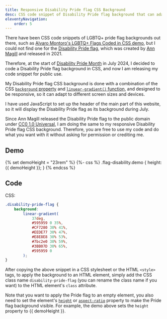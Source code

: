 ```yaml
---
title: Responsive Disability Pride flag CSS Background
desc: CSS code snippet of Disability Pride flag background that can adapt to different widths and screen sizes.
eleventyNavigation:
    order: 5
---
```


There have been CSS code snippets of LGBTQ+ pride flag backgrounds out there, such as [Alvaro Montoro's LGBTQ+ Flags Coded in CSS demo](https://codepen.io/alvaromontoro/full/NWyBrZJ), but I could not find one for the [Disability Pride flag](https://www.womansday.com/life/a43964487/disability-pride-flag/), which was created by [Ann Magill](https://capri0mni.dreamwidth.org/837596.html) and released in 2021.

Therefore, at the start of [Disability Pride Month](https://en.wikipedia.org/wiki/Disability_Pride_Month) in July 2024, I decided to code a Disability Pride flag background in CSS, and now I am releasing my code snippet for public use.

My Disability Pride flag CSS background is done with a combination of the CSS [`background` property](https://developer.mozilla.org/en-US/docs/Web/CSS/background) and [`linuear-gradient()` function](https://developer.mozilla.org/en-US/docs/Web/CSS/gradient/linear-gradient), and designed to be responsive, so it can adapt to different screen sizes and devices.

I have used JavaScript to set up the header of the main part of this website, so it will display the Disability Pride flag as its background during July.

Since Ann Magill released the Disability Pride flag to the public domain under [CC0 1.0 Universal](https://creativecommons.org/publicdomain/zero/1.0/), I am doing the same to my responsive Disability Pride flag CSS background. Therefore, you are free to use my code and do what you want with it without asking for permission or crediting me.

## Demo
{% set demoHeight = "23rem" %}
{%- css %}
.flag-disability.demo { height: {{ demoHeight }}; }
{% endcss %}

<div class="flag-disability demo" role="img" aria-label="Demo of the Disability Pride flag coded in CSS"></div>

## Code

CSS:

```css
.disability-pride-flag {
    background:
        linear-gradient(
            37deg,
            #595959 0 35%,
            #CF7280 30% 41%,
            #EEDE77 30% 47%,
            #E8E8E8 30% 53%,
            #7bc2e0 30% 59%,
            #3BB07D 30% 65%,
            #595959 0
        );
}
```

After copying the above snippet in a CSS stylesheet or the HTML `<style>` tags, to apply the background to an HTML element, simply add the CSS class name `disability-pride-flag` (you can rename the class name if you want) to the HTML element's `class` attribute.

Note that you want to apply the Pride flag to an empty element, you also need to set the element's [`height`](https://developer.mozilla.org/en-US/docs/Web/CSS/height) or [`aspect-ratio`](https://developer.mozilla.org/en-US/docs/Web/CSS/aspect-ratio) property to make the Pride flag background visible. For example, the demo above sets the `height` property to {{ demoHeight }}.